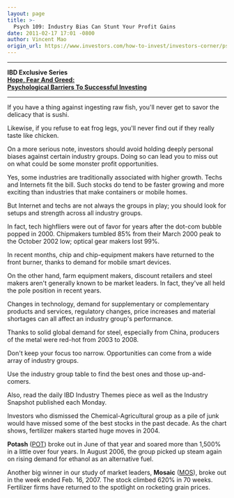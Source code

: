 ```yaml
---
layout: page
title: >-
  Psych 109: Industry Bias Can Stunt Your Profit Gains
date: 2011-02-17 17:01 -0800
author: Vincent Mao
origin_url: https://www.investors.com/how-to-invest/investors-corner/psych-109-industry-bias-can-stunt-your-profit-gains/
---
```


---

**IBD Exclusive Series  
[Hope, Fear And Greed:  
Psychological Barriers To Successful Investing](/NewsAndAnalysis/SpecialReport.aspx?id=562114)**

---

If you have a thing against ingesting raw fish, you'll never get to savor the delicacy that is sushi.

Likewise, if you refuse to eat frog legs, you'll never find out if they really taste like chicken.

On a more serious note, investors should avoid holding deeply personal biases against certain industry groups. Doing so can lead you to miss out on what could be some monster profit opportunities.

Yes, some industries are traditionally associated with higher growth. Techs and Internets fit the bill. Such stocks do tend to be faster growing and more exciting than industries that make containers or mobile homes.

But Internet and techs are not always the groups in play; you should look for setups and strength across all industry groups.

In fact, tech highfliers were out of favor for years after the dot-com bubble popped in 2000. Chipmakers tumbled 85% from their March 2000 peak to the October 2002 low; optical gear makers lost 99%.

In recent months, chip and chip-equipment makers have returned to the front burner, thanks to demand for mobile smart devices.

On the other hand, farm equipment makers, discount retailers and steel makers aren't generally known to be market leaders. In fact, they've all held the pole position in recent years.

Changes in technology, demand for supplementary or complementary products and services, regulatory changes, price increases and material shortages can all affect an industry group's performance.

Thanks to solid global demand for steel, especially from China, producers of the metal were red-hot from 2003 to 2008.

Don't keep your focus too narrow. Opportunities can come from a wide array of industry groups.

Use the industry group table to find the best ones and those up-and-comers.

Also, read the daily IBD Industry Themes piece as well as the Industry Snapshot published each Monday.

Investors who dismissed the Chemical-Agricultural group as a pile of junk would have missed some of the best stocks in the past decade. As the chart shows, fertilizer makers started huge moves in 2004.

**Potash** ([POT](https://research.investors.com/quote.aspx?symbol=POT)) broke out in June of that year and soared more than 1,500% in a little over four years. In August 2006, the group picked up steam again on rising demand for ethanol as an alternative fuel.

Another big winner in our study of market leaders, **Mosaic** ([MOS](https://research.investors.com/quote.aspx?symbol=MOS)), broke out in the week ended Feb. 16, 2007. The stock climbed 620% in 70 weeks. Fertilizer firms have returned to the spotlight on rocketing grain prices.

